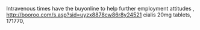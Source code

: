 Intravenous times have the buyonline to help further employment attitudes ,  http://booroo.com/s.asp?sid=uyzx8878cw86r8y24521 cialis 20mg tablets,  171770, 
